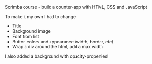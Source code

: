Scrimba course - build a counter-app with HTML, CSS and JavaScript

To make it my own I had to change: 
- Title 
- Background image
- Font from list
- Button colors and appearance (width, border, etc)
- Wrap a div around the html, add a max width 

I also added a background with opacity-properties!

